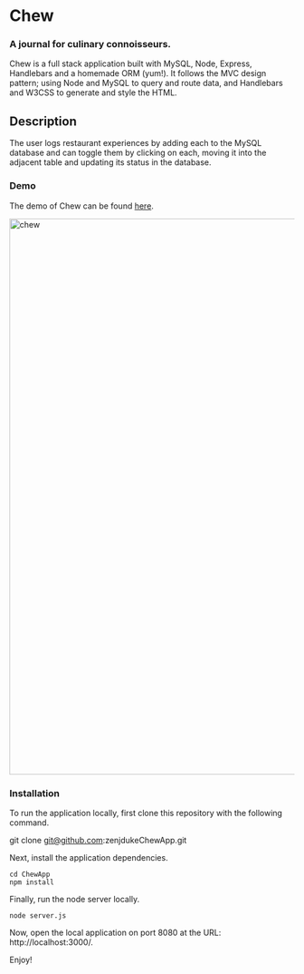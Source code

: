 # Chew

### A journal for culinary connoisseurs.

Chew is a full stack application built with MySQL, Node, Express, Handlebars and a homemade ORM (yum!). It follows the MVC design pattern; using Node and MySQL to query and route data, and Handlebars and W3CSS to generate and style the HTML.

## Description

The user logs restaurant experiences by adding each to the MySQL database and can toggle them by clicking on each, moving it into the adjacent table and updating its status in the database.

### Demo

The demo of Chew can be found [here](https://pure-plateau-44498.herokuapp.com/).

<img width="981" alt="chew" src="https://user-images.githubusercontent.com/35474050/43550423-233f4804-95a9-11e8-8110-98c456e788bb.png">

### Installation

To run the application locally, first clone this repository with the following command.

git clone git@github.com:zenjdukeChewApp.git

Next, install the application dependencies.
```
cd ChewApp
npm install
```
Finally, run the node server locally.
```
node server.js
```
Now, open the local application on port 8080 at the URL: http://localhost:3000/.

Enjoy!

